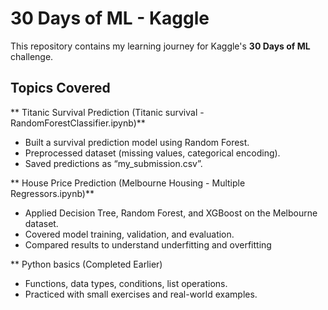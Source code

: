 # 30 Days of ML - Kaggle 

This repository contains my learning journey for Kaggle's **30 Days of ML** challenge. 

## Topics Covered

** Titanic Survival Prediction (Titanic survival - RandomForestClassifier.ipynb)** 
   - Built a survival prediction model using Random Forest.  
   - Preprocessed dataset (missing values, categorical encoding). 
   - Saved predictions as “my_submission.csv”.

** House Price Prediction (Melbourne Housing - Multiple Regressors.ipynb)**
   - Applied Decision Tree, Random Forest, and XGBoost on the Melbourne dataset.
   - Covered model training, validation, and evaluation.
   - Compared results to understand underfitting and overfitting
     
** Python basics (Completed Earlier) 
   - Functions, data types, conditions, list operations.
   - Practiced with small exercises and real-world examples.


